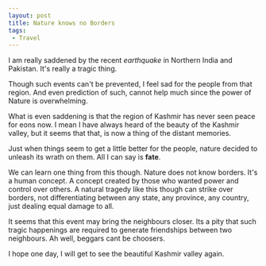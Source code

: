 ```yaml
---
layout: post
title: Nature knows no Borders
tags:
 - Travel
---
```


I am really saddened by the recent *earthquake* in Northern India and Pakistan. It's really a tragic thing.

Though such events can't be prevented, I feel sad for the people from that region. And even prediction of such, cannot help much since the power of Nature is overwhelming.

What is even saddening is that the region of Kashmir has never seen peace for eons now. I mean I have always heard of the beauty of the Kashmir valley, but it seems that that, is now a thing of the distant memories.

Just when things seem to get a little better for the people, nature decided to unleash its wrath on them. All I can say is __fate__.

We can learn one thing from this though. Nature does not know borders. It's a human concept. A concept created by those who wanted power and control over others. A natural tragedy like this though can strike over borders, not differentiating between any state, any province, any country, just dealing equal damage to all.

It seems that this event may bring the neighbours closer. Its a pity that such tragic happenings are required to generate friendships between two neighbours. Ah well, beggars cant be choosers.

I hope one day, I will get to see the beautiful Kashmir valley again.
